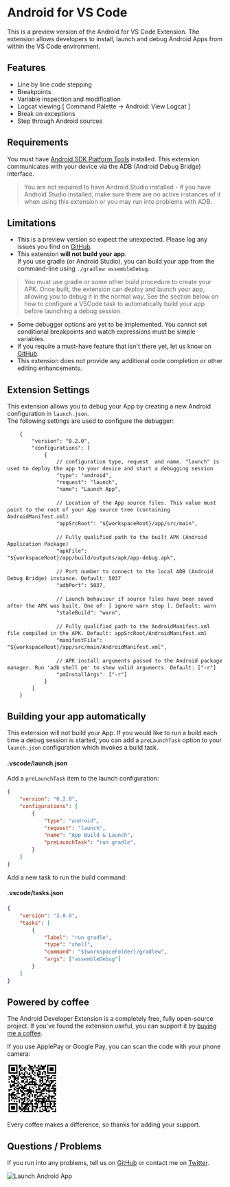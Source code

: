 # Android for VS Code

This is a preview version of the Android for VS Code Extension. The extension allows developers to install, launch and debug Android Apps from within the VS Code environment.

## Features
* Line by line code stepping
* Breakpoints
* Variable inspection and modification
* Logcat viewing [ Command Palette -> Android: View Logcat ]
* Break on exceptions
* Step through Android sources

## Requirements

You must have [Android SDK Platform Tools](https://developer.android.com/studio/releases/platform-tools.html) installed. This extension communicates with your device via the ADB (Android Debug Bridge) interface.  
> You are not required to have Android Studio installed - if you have Android Studio installed, make sure there are no active instances of it when using this extension or you may run into problems with ADB.

## Limitations

* This is a preview version so expect the unexpected. Please log any issues you find on [GitHub](https://github.com/adelphes/android-dev-ext/issues).  
* This extension **will not build your app**.  
If you use gradle (or Android Studio), you can build your app from the command-line using `./gradlew assembleDebug`.
> You must use gradle or some other build procedure to create your APK. Once built, the extension can deploy and launch your app, allowing you to debug it in the normal way. See the section below on how to configure a VSCode task to automatically build your app before launching a debug session.
* Some debugger options are yet to be implemented. You cannot set conditional breakpoints and watch expressions must be simple variables.
* If you require a must-have feature that isn't there yet, let us know on [GitHub](https://github.com/adelphes/android-dev-ext/issues).  
* This extension does not provide any additional code completion or other editing enhancements.

## Extension Settings

This extension allows you to debug your App by creating a new Android configuration in `launch.json`.  
The following settings are used to configure the debugger:
```jsonc
    {
        "version": "0.2.0",
        "configurations": [
            {
                // configuration type, request  and name. "launch" is used to deploy the app to your device and start a debugging session
                "type": "android",
                "request": "launch",
                "name": "Launch App",

                // Location of the App source files. This value must point to the root of your App source tree (containing AndroidManifest.xml)
                "appSrcRoot": "${workspaceRoot}/app/src/main",

                // Fully qualified path to the built APK (Android Application Package)
                "apkFile": "${workspaceRoot}/app/build/outputs/apk/app-debug.apk",

                // Port number to connect to the local ADB (Android Debug Bridge) instance. Default: 5037
                "adbPort": 5037,

                // Launch behaviour if source files have been saved after the APK was built. One of: [ ignore warn stop ]. Default: warn
                "staleBuild": "warn",

                // Fully qualified path to the AndroidManifest.xml file compiled in the APK. Default: appSrcRoot/AndroidManifest.xml
                "manifestFile": "${workspaceRoot}/app/src/main/AndroidManifest.xml",

                // APK install arguments passed to the Android package manager. Run 'adb shell pm' to show valid arguments. Default: ["-r"]
                "pmInstallArgs": ["-r"]
            }
        ]
    }
```

## Building your app automatically

This extension will not build your App. If you would like to run a build each time a debug session is started, you can add a `preLaunchTask` option to your `launch.json` configuration which invokes a build task.

#### .vscode/launch.json
Add a `preLaunchTask` item to the launch configuration:
```json
{
    "version": "0.2.0",
    "configurations": [
        {
            "type": "android",
            "request": "launch",
            "name": "App Build & Launch",
            "preLaunchTask": "run gradle",
        }
    ]
}
```
Add a new task to run the build command:
#### .vscode/tasks.json
```json
{
    "version": "2.0.0",
    "tasks": [
        {
            "label": "run gradle",
            "type": "shell",
            "command": "${workspaceFolder}/gradlew",
            "args": ["assembleDebug"]
        }
    ]
}
```

## Powered by coffee

The Android Developer Extension is a completely free, fully open-source project. If you've found the extension useful, you
can support it by [buying me a coffee](https://www.buymeacoffee.com/adelphes).

If you use ApplePay or Google Pay, you can scan the code with your phone camera:

![BuyMeACoffee Code](https://raw.githubusercontent.com/adelphes/android-dev-ext/master/images/bmac-code.png)

Every coffee makes a difference, so thanks for adding your support.

## Questions / Problems

If you run into any problems, tell us on [GitHub](https://github.com/adelphes/android-dev-ext/issues) or contact me on [Twitter](https://twitter.com/daveholoway).

![Launch Android App](https://raw.githubusercontent.com/adelphes/android-dev-ext/master/images/demo.gif)
